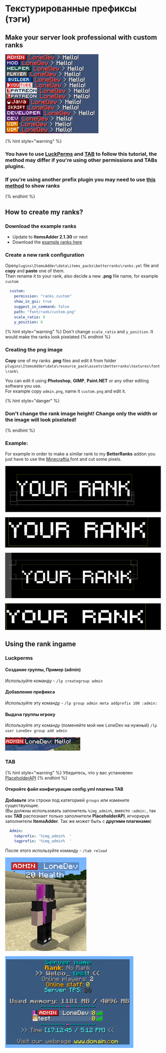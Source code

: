 # Текстурированные префиксы \(тэги\)

## Make your server look professional with custom ranks

![](../../../.gitbook/assets/image%20%2827%29%20%282%29.png)

{% hint style="warning" %}
### You have to use [LuckPerms](https://www.spigotmc.org/resources/luckperms.28140/) and [TAB](https://www.spigotmc.org/resources/tab-1-7-x-1-16-5.57806/) to follow this tutorial, the method may differ if you're using other permissions and TABs plugins.

### If you're using another prefix plugin you may need to use [this method](../../using-font_images-emojis-everywhere.md) to show ranks
{% endhint %}

## How to create my ranks?

### Download the example ranks

* Update to **ItemsAdder 2.1.30** or next
* Download the [example ranks here ](https://www.spigotmc.org/resources/ranks-betterranks-with-custom-textures-itemsadder-addon.84852/)

### Create a new rank configuration

Open`plugins\ItemsAdder\data\items_packs\betterranks\ranks.yml` file and **copy** and **paste** one of them.  
Then rename it to your rank, also decide a new **.png** file name, for example `custom`

```yaml
  custom:
    permission: "ranks.custom"
    show_in_gui: true
    suggest_in_command: false
    path: "font/rank/custom.png"
    scale_ratio: 9
    y_position: 8
```

{% hint style="warning" %}
Don't change `scale_ratio` and `y_position`. It would make the ranks look pixelated
{% endhint %}

### Creating the png image

**Copy** one of my ranks **.png** files and edit it from folder `plugins\ItemsAdder\data\resource_pack\assets\betterranks\textures\font\rank\`

You can edit it using **Photoshop**, **GIMP**, **Paint.NET** or any other editing software you use.  
For example copy `admin.png`, name it `custom.png` and edit it.

{% hint style="danger" %}
### Don't change the rank image height! Change only the width or the image will look pixelated!
{% endhint %}

### Example:

For example in order to make a similar rank to my **BetterRanks** addon you just have to use the [Minecraftia ](https://www.dafont.com/andrew-tyler.d2526)font and cut some pixels.

![](../../../.gitbook/assets/image%20%2839%29.png)

![](../../../.gitbook/assets/image%20%2836%29.png)

![](../../../.gitbook/assets/image%20%2838%29.png)

![](../../../.gitbook/assets/image%20%2837%29.png)

## Using the rank ingame

### Luckperms

#### Создание группы, Пример \(admin\)

Используйте команду - `/lp creategroup admin`

#### Добавление префикса

Используйте эту команду - `/lp group admin meta addprefix 100 :admin:`

#### Выдача группы игроку

Используйте эту команду \(поменяйте мой ник LoneDev на нужный\) `/lp user LoneDev group add admin`

![](../../../.gitbook/assets/immagine%20%2843%29.png)

### TAB

{% hint style="warning" %}
Убедитесь, что у вас установлен [PlaceholderAPI](../../using-font_images-emojis-everywhere.md)
{% endhint %}

#### Откройте файл конфигурации config.yml плагина TAB

**Добавьте** эти строки под категорией `groups` или измените существующие.  
\(Вы должны использовать запонитель `%img_admin%`, вместо `:admin:`, так как **TAB** распознает только заполнители **PlaceholderAPI**, игнорируя заполнители **ItemsAdder**. Так же может быть с **другими плагинами**\)

```yaml
  Admin:
    tabprefix: '%img_admin%  '
    tagprefix: '%img_admin%  '
```

После этого используйте команду - `/tab reload`

![](../../../.gitbook/assets/immagine%20%2841%29.png)

![](../../../.gitbook/assets/immagine%20%2842%29.png)

